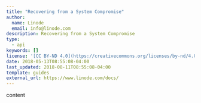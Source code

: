 ```yaml
---
title: "Recovering from a System Compromise"
author:
  name: Linode
  email: info@linode.com
description: Recovering from a System Compromise
type: 
  - api
keywords: []
license: '[CC BY-ND 4.0](https://creativecommons.org/licenses/by-nd/4.0)'
date: 2018-05-13T08:55:08-04:00
last_updated: 2018-08-11T08:55:08-04:00
template: guides
external_url: https://www.linode.com/docs/
---
```

content